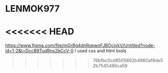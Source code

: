 # LENMOK977
<<<<<<< HEAD
=======
https://www.figma.com/file/mGrBg4dnRopwoFJBOcivkV/Untitled?node-id=1-2&t=DccB9TudRnx2bCcV-0
I used css and html tools
>>>>>>> 76bfbc0cd8505892b4860af8de52b7545486ca59
